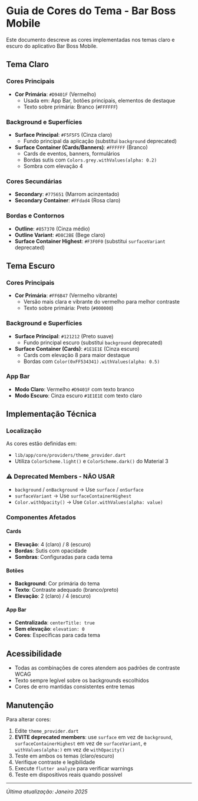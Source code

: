 # Guia de Cores do Tema - Bar Boss Mobile

Este documento descreve as cores implementadas nos temas claro e escuro do aplicativo Bar Boss Mobile.

## Tema Claro

### Cores Principais
- **Cor Primária**: `#D9401F` (Vermelho)
  - Usada em: App Bar, botões principais, elementos de destaque
  - Texto sobre primária: Branco (`#FFFFFF`)

### Background e Superfícies
- **Surface Principal**: `#F5F5F5` (Cinza claro)
  - Fundo principal da aplicação (substitui `background` deprecated)
- **Surface Container (Cards/Banners)**: `#FFFFFF` (Branco)
  - Cards de eventos, banners, formulários
  - Bordas sutis com `Colors.grey.withValues(alpha: 0.2)`
  - Sombra com elevação 4

### Cores Secundárias
- **Secondary**: `#775651` (Marrom acinzentado)
- **Secondary Container**: `#FFdad4` (Rosa claro)

### Bordas e Contornos
- **Outline**: `#857370` (Cinza médio)
- **Outline Variant**: `#D8C2BE` (Bege claro)
- **Surface Container Highest**: `#F3F0F0` (substitui `surfaceVariant` deprecated)

## Tema Escuro

### Cores Principais
- **Cor Primária**: `#FF6B47` (Vermelho vibrante)
  - Versão mais clara e vibrante do vermelho para melhor contraste
  - Texto sobre primária: Preto (`#000000`)

### Background e Superfícies
- **Surface Principal**: `#121212` (Preto suave)
  - Fundo principal escuro (substitui `background` deprecated)
- **Surface Container (Cards)**: `#1E1E1E` (Cinza escuro)
  - Cards com elevação 8 para maior destaque
  - Bordas com `Color(0xFF534341).withValues(alpha: 0.5)`

### App Bar
- **Modo Claro**: Vermelho `#D9401F` com texto branco
- **Modo Escuro**: Cinza escuro `#1E1E1E` com texto claro

## Implementação Técnica

### Localização
As cores estão definidas em:
- `lib/app/core/providers/theme_provider.dart`
- Utiliza `ColorScheme.light()` e `ColorScheme.dark()` do Material 3

### ⚠️ Deprecated Members - NÃO USAR
- `background` / `onBackground` → Use `surface` / `onSurface`
- `surfaceVariant` → Use `surfaceContainerHighest`
- `Color.withOpacity()` → Use `Color.withValues(alpha: value)`

### Componentes Afetados

#### Cards
- **Elevação**: 4 (claro) / 8 (escuro)
- **Bordas**: Sutis com opacidade
- **Sombras**: Configuradas para cada tema

#### Botões
- **Background**: Cor primária do tema
- **Texto**: Contraste adequado (branco/preto)
- **Elevação**: 2 (claro) / 4 (escuro)

#### App Bar
- **Centralizada**: `centerTitle: true`
- **Sem elevação**: `elevation: 0`
- **Cores**: Específicas para cada tema

## Acessibilidade

- Todas as combinações de cores atendem aos padrões de contraste WCAG
- Texto sempre legível sobre os backgrounds escolhidos
- Cores de erro mantidas consistentes entre temas

## Manutenção

Para alterar cores:
1. Edite `theme_provider.dart`
2. **EVITE deprecated members**: use `surface` em vez de `background`, `surfaceContainerHighest` em vez de `surfaceVariant`, e `withValues(alpha:)` em vez de `withOpacity()`
3. Teste em ambos os temas (claro/escuro)
4. Verifique contraste e legibilidade
5. Execute `flutter analyze` para verificar warnings
6. Teste em dispositivos reais quando possível

---

*Última atualização: Janeiro 2025*